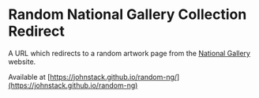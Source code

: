 # Random National Gallery Collection Redirect

A URL which redirects to a random artwork page from the [National Gallery](https://www.nationalgallery.org.uk/) website.

Available at [https://johnstack.github.io/random-ng/](https://johnstack.github.io/random-ng)
